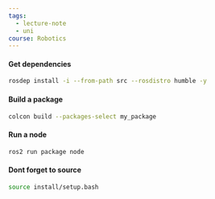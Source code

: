 ```yaml
---
tags:
  - lecture-note
  - uni
course: Robotics
---
```

#### Get dependencies
```bash
rosdep install -i --from-path src --rosdistro humble -y
```

#### Build a package
```bash
colcon build --packages-select my_package
```

#### Run a node
```bash
ros2 run package node
```

#### Dont forget to source
```bash
source install/setup.bash
```
